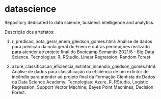 # datascience
Repository dedicated to data science, business intelligence and analytics.

Descrição dos artefatos: 

1) r_predicao_nota_geral_enem_gleidson_gomes.html:
Análise de dados para predição da nota geral do Enem e outras percepções realizado para atender ao projeto final do Bootcamp Semantix 2021/8 - Big Data Science.
Tecnologias: R, RStudio, Linear Regression, Random Forest.

2) azure_classificacao_eficiencia_extintor_incendio_gleidson_gomes.html: 
Análise de dados para classificação da eficiência de um extintor de incêndio para atender ao projeto final da Formação Cientista de Dados da Data Science Academy.
Tecnologias: Azure, R, RStudio, Logistic Regression, Support Vector Machine, Bayes Point Machines, Decision Forest.
